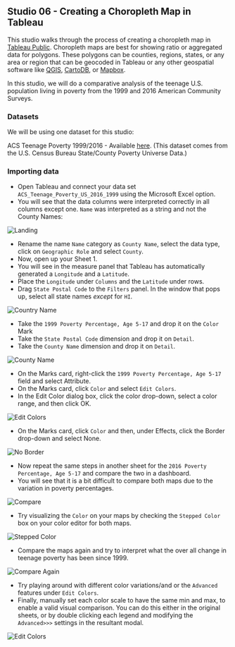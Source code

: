 ## Studio 06 - Creating a Choropleth Map in Tableau

This studio walks through the process of creating a choropleth map in [Tableau Public](https://public.tableau.com/s/). Choropleth maps are best for showing ratio or aggregated data for polygons. These polygons can be counties, regions, states, or any area or region that can be geocoded in Tableau or any other geospatial software like [QGIS](https://www.qgis.org/en/site/), [CartoDB](https://carto.com/students-access/), or [Mapbox](https://www.mapbox.com/). 

In this studio, we will do a comparative analysis of the teenage U.S. population living in poverty from the 1999 and 2016 American Community Surveys.

### Datasets

We will be using one dataset for this studio:

ACS Teenage Poverty 1999/2016 - Available [here](https://github.com/emilyfuhrman/datavis_design/blob/master/2019_Spring/Data/06/ACS_Teenage_Poverty_US_2016_1999.xls). (This dataset comes from the U.S. Census Bureau State/County Poverty Universe Data.)


### Importing data

* Open Tableau and connect your data set `ACS_Teenage_Poverty_US_2016_1999` using the Microsoft Excel option.
* You will see that the data columns were interpreted correctly in all columns except one. `Name` was interpreted as a string and not the County Names:

![Landing](https://github.com/emilyfuhrman/datavis_design/blob/master/2019_Spring/Studios/Images/06/01_Import.png)

* Rename the name `Name` category as `County Name`, select the data type, click on `Geographic Role` and select `County`.
* Now, open up your Sheet 1.
* You will see in the measure panel that Tableau has automatically generated a `Longitude` and a `Latitude`.
* Place the `Longitude` under `Columns` and the `Latitude` under rows.
* Drag `State Postal Code` to the `Filters` panel. In the window that pops up, select all state names _except_ for `HI`.

![Country Name](https://github.com/emilyfuhrman/datavis_design/blob/master/2019_Spring/Studios/Images/06/02_setFilter.png)

* Take the `1999 Poverty Percentage, Age 5-17` and drop it on the `Color` Mark
* Take the `State Postal Code` dimension and drop it on `Detail`.
* Take the `County Name` dimension and drop it on `Detail`. 

![County Name](https://github.com/emilyfuhrman/datavis_design/blob/master/2019_Spring/Studios/Images/06/03_countyName.png)

* On the Marks card, right-click the `1999 Poverty Percentage, Age 5-17` field and select Attribute.
* On the Marks card, click `Color` and select `Edit Colors`.
* In the Edit Color dialog box, click the color drop-down, select a color range, and then click OK. 

![Edit Colors](https://github.com/emilyfuhrman/datavis_design/blob/master/2019_Spring/Studios/Images/06/04_editColors.png)

* On the Marks card, click `Color` and then, under Effects, click the Border drop-down and select None. 

![No Border](https://github.com/emilyfuhrman/datavis_design/blob/master/2019_Spring/Studios/Images/06/05_noBorder.png)

* Now repeat the same steps in another sheet for the `2016 Poverty Percentage, Age 5-17` and compare the two in a dashboard.
* You will see that it is a bit difficult to compare both maps due to the variation in poverty percentages. 

![Compare](https://github.com/emilyfuhrman/datavis_design/blob/master/2019_Spring/Studios/Images/06/07_compare.png)

* Try visualizing the `Color` on your maps by checking the `Stepped Color` box on your color editor for both maps. 

![Stepped Color](https://github.com/emilyfuhrman/datavis_design/blob/master/2019_Spring/Studios/Images/06/07_steppedColor.png)

* Compare the maps again and try to interpret what the over all change in teenage poverty has been since 1999. 

![Compare Again](https://github.com/emilyfuhrman/datavis_design/blob/master/2019_Spring/Studios/Images/06/08_compareAgain.png)

* Try playing around with different color variations/and or the `Advanced` features under `Edit Colors`.
* Finally, manually set each color scale to have the same min and max, to enable a valid visual comparison. You can do this either in the original sheets, or by double clicking each legend and modifying the `Advanced>>>` settings in the resultant modal.

![Edit Colors](https://github.com/emilyfuhrman/datavis_design/blob/master/2019_Spring/Studios/Images/06/09_editColors.png)




